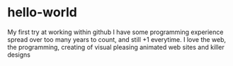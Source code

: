 # hello-world
My first try at working within github
I have some programming experience spread over too many years to count, and still +1 everytime.
I love the web, the programming, creating of visual pleasing animated web sites and killer designs
